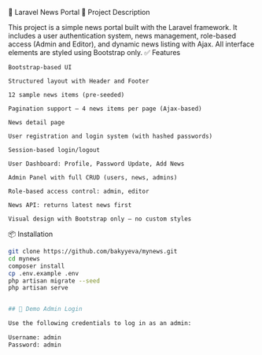 
📰 Laravel News Portal
📘 Project Description

This project is a simple news portal built with the Laravel framework. It includes a user authentication system, news management, role-based access (Admin and Editor), and dynamic news listing with Ajax. All interface elements are styled using Bootstrap only.
✅ Features

    Bootstrap-based UI

    Structured layout with Header and Footer

    12 sample news items (pre-seeded)

    Pagination support – 4 news items per page (Ajax-based)

    News detail page 

    User registration and login system (with hashed passwords)

    Session-based login/logout

    User Dashboard: Profile, Password Update, Add News

    Admin Panel with full CRUD (users, news, admins)

    Role-based access control: admin, editor

    News API: returns latest news first

    Visual design with Bootstrap only – no custom styles

📦 Installation

```bash
git clone https://github.com/bakyyeva/mynews.git
cd mynews
composer install
cp .env.example .env
php artisan migrate --seed
php artisan serve


## 👤 Demo Admin Login

Use the following credentials to log in as an admin:

Username: admin  
Password: admin










